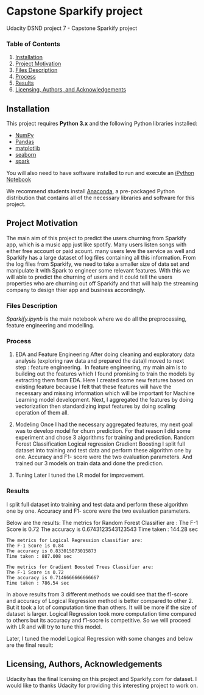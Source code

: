 # Capstone Sparkify project

Udacity DSND project 7 - Capstone Sparkify project

### Table of Contents

1. [Installation](#installation)
2. [Project Motivation](#motivation)
3. [Files Description](#files)
4. [Process](#process)
5. [Results](#results)
6. [Licensing, Authors, and Acknowledgements](#licensing)


## Installation <a name="installation"></a>

This project requires **Python 3.x** and the following Python libraries installed:

- [NumPy](http://www.numpy.org/)
- [Pandas](http://pandas.pydata.org)
- [matplotlib](http://matplotlib.org/)
- [seaborn](https://seaborn.pydata.org/)
- [spark](https://spark.apache.org/)

You will also need to have software installed to run and execute an [iPython Notebook](http://ipython.org/notebook.html)

We recommend students install [Anaconda](https://www.continuum.io/downloads), a pre-packaged Python distribution that contains all of the necessary libraries and software for this project. 


## Project Motivation <a name="motivation"></a>

The main aim of this project to predict the users churning from Sparkify app, which is a music app just like spotify. Many users listen songs  with either free account or paid acount. many users leve the service as well and Sparkify has a large dataset of log files containing all this information. From the log files from Sparkify, we need to take a smaller size of data set and manipulate it with Spark to engineer some relevant features. 
With this we will able to predict the churning of users and it could tell the users properties who are churning out off Sparkify and that will halp the streaming company to design thier app and business accordingly.

### Files Description <a name = "files"></a>

*Sparkify.ipynb* is the main notebook where we do all the preprocessing, feature engineering and modelling.

### Process <a name = "prcoess"></a>
1. EDA and Feature Engineering
   After doing cleaning and exploratory data analysis (exploring raw data and prepared the data)I moved to next step : feature engineering. 
   In feature engineering, my main aim is to building out the features which I found promising to train the models by extracting them from EDA. Here I created some 
   new features based on existing feature because I felt that these features will have the necessary and missing information which will be important for Machine Learning 
   model development. 
   Next, I aggregated the features by doing vectorization then standardizing input features by doing scaling operation of them all.

2. Modeling
   Once I had the necessary aggregated features, my next goal was to develop model for churn prediction.
   For that reason I did some experiment and chose 3 algorithms for training and prediction.
    Random Forest Classification
    Logical regression
    Gradient Boosting
   I split full dataset into training and test data and perform these algorithm one by one. Accuracy and F1- score were the two evaluation parameters. And trained our 3 
   models on train data and done the prediction.

3. Tuning
   Later I tuned the LR model for improvement.
   
### Results <a name = "results"></a>

I split full dataset into training and test data and perform these algorithm one by one. Accuracy and F1- score were the two evaluation parameters.

Below are the results:
	The metrics for Random Forest Classifier are :
	The F-1 Score is 0.72
	The accuracy is 0.6743123543123543
	Time taken : 144.28 sec
	
	The metrics for Logical Regression classifier are: 
	The F-1 Score is 0.84
	The accuracy is 0.833015873015873
	Time taken : 887.008 sec
	
	The metrics for Gradient Boosted Trees Classifier are: 
	The F-1 Score is 0.72
	The accuracy is 0.7146666666666667
	Time taken : 786.54 sec
	
In above results from 3 different methods we could see that the f1-score and accuracy of Logical Regression method is better compared to other 2. But it took a lot of computation time than others. It will be more if the size of dataset is larger.
Logical Regression took more computation time compared to others but its accuracy and f1-socre is competitive. So we will proceed with LR and will try to tune this model.

Later, I tuned the model Logical Regression with some changes and below are the final result:




## Licensing, Authors, Acknowledgements<a name="licensing"></a>
 Udacity has the final lcensing on this project and Sparkify.com for dataset. 
 I would like to thanks Udacity for providing this interesting project to work on.

